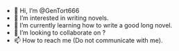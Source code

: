 - 👋 Hi, I’m @GenTort666
- 👀 I’m interested in writing novels.
- 🌱 I’m currently learning how to write a good long novel.
- 💞️ I’m looking to collaborate on ?
- 📫 How to reach me (Do not communicate with me).

<!---
GenTort666/GenTort666 is a ✨ special ✨ repository because its `README.md` (this file) appears on your GitHub profile.
You can click the Preview link to take a look at your changes.
--->
